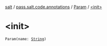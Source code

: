 [salt](../../index.md) / [pass.salt.code.annotations](../index.md) / [Param](index.md) / [&lt;init&gt;](./-init-.md)

# &lt;init&gt;

`Param(name: `[`String`](https://kotlinlang.org/api/latest/jvm/stdlib/kotlin/-string/index.html)`)`